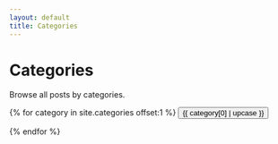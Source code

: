 ```yaml
---
layout: default
title: Categories
---
```


# Categories

Browse all posts by categories.

{% for category in site.categories offset:1 %}
  <button class="btn" id="{{ category[0] }}_btn" onclick="toggle_category('{{ category[0] }}')"><span>{{ category[0] | upcase }}</span></button>
  <ul id="{{ category[0] }}" style="display: none;">
    {% assign sorted_posts = category[1] | sort:"post-order" %}
    {% for post in sorted_posts %}
      <li><a href="{{ post.url }}">{{ post.title }}</a></li>
    {% endfor %}
  </ul>
{% endfor %}
